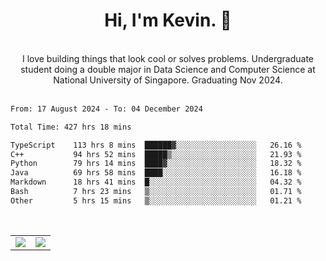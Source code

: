<!--
**kevin-pek/kevin-pek** is a ✨ _special_ ✨ repository because its `README.md` (this file) appears on your GitHub profile.

Here are some ideas to get you started:

- 🔭 I’m currently working on ...
- 🌱 I’m currently learning ...
- 👯 I’m looking to collaborate on ...
- 🤔 I’m looking for help with ...
- 💬 Ask me about ...
- 📫 How to reach me: ...
- 😄 Pronouns: ...
- ⚡ Fun fact: ...
-->
<div align="center">
  <h1>Hi, I'm Kevin. 👋</h1>
  <br />
  I love building things that look cool or solves problems. Undergraduate student doing a double major in Data Science and Computer Science at National University of Singapore. Graduating Nov 2024.
</div>
<br />
<!--START_SECTION:waka-->

```txt
From: 17 August 2024 - To: 04 December 2024

Total Time: 427 hrs 18 mins

TypeScript    113 hrs 8 mins  ██████▓░░░░░░░░░░░░░░░░░░   26.16 %
C++           94 hrs 52 mins  █████▒░░░░░░░░░░░░░░░░░░░   21.93 %
Python        79 hrs 14 mins  ████▓░░░░░░░░░░░░░░░░░░░░   18.32 %
Java          69 hrs 58 mins  ████░░░░░░░░░░░░░░░░░░░░░   16.18 %
Markdown      18 hrs 41 mins  █░░░░░░░░░░░░░░░░░░░░░░░░   04.32 %
Bash          7 hrs 23 mins   ▒░░░░░░░░░░░░░░░░░░░░░░░░   01.71 %
Other         5 hrs 15 mins   ▒░░░░░░░░░░░░░░░░░░░░░░░░   01.21 %
```

<!--END_SECTION:waka-->
<br />
<table width="100%">
  <tr>
    <td align="left" width="50%">
      <img src="https://github-readme-stats-kevin-pek.vercel.app/api?username=kevin-pek&include_all_commits=true&count_private=true&theme=rose_pine" />
    </td>
    <td align="right" width="50%">
      <img src="https://github-readme-stats-kevin-pek.vercel.app/api/top-langs?username=kevin-pek&langs_count=10&hide_progress=true&theme=rose_pine" />
    </td>
  </tr>
</table>
